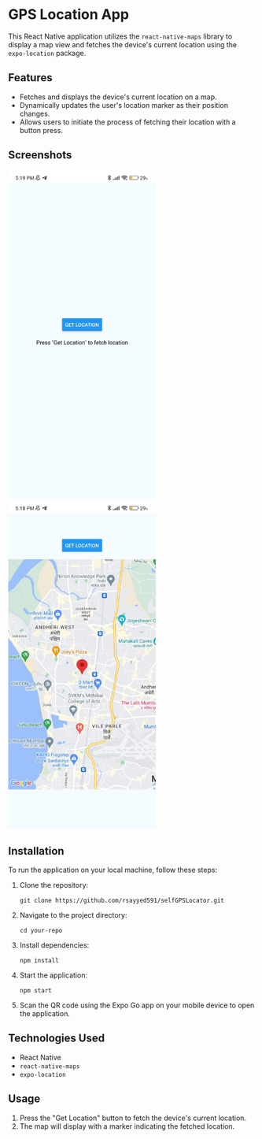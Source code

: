 # GPS Location App

This React Native application utilizes the `react-native-maps` library to display a map view and fetches the device's current location using the `expo-location` package.

## Features

- Fetches and displays the device's current location on a map.
- Dynamically updates the user's location marker as their position changes.
- Allows users to initiate the process of fetching their location with a button press.

## Screenshots

<img src="./assets/ss/img1.jpg" alt="Screenshot 2" width="300" />
<img src="./assets/ss/img2.jpg" alt="Screenshot 2" width="300" />

## Installation

To run the application on your local machine, follow these steps:

1. Clone the repository:
   ```
   git clone https://github.com/rsayyed591/selfGPSLocator.git
   ```
2. Navigate to the project directory:
   ```
   cd your-repo
   ```
3. Install dependencies:
   ```
   npm install
   ```
4. Start the application:
   ```
   npm start
   ```
5. Scan the QR code using the Expo Go app on your mobile device to open the application.

## Technologies Used

- React Native
- `react-native-maps`
- `expo-location`

## Usage

1. Press the "Get Location" button to fetch the device's current location.
2. The map will display with a marker indicating the fetched location.

